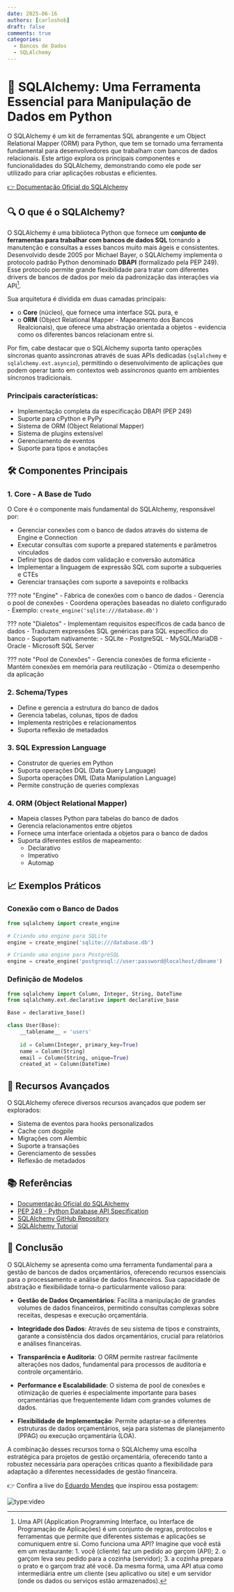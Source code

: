 ```yaml
---
date: 2025-06-16
authors: [carloshob]
draft: false
comments: true
categories:
  - Bancos de Dados
  - SQLAlchemy
---
```


# 🔧 SQLAlchemy: Uma Ferramenta Essencial para Manipulação de Dados em Python

O SQLAlchemy é um kit de ferramentas SQL abrangente e um Object Relational Mapper (ORM) para Python, que tem se tornado uma ferramenta fundamental para desenvolvedores que trabalham com bancos de dados relacionais. Este artigo explora os principais componentes e funcionalidades do SQLAlchemy, demonstrando como ele pode ser utilizado para criar aplicações robustas e eficientes.

[👉 Documentação Oficial do SQLAlchemy](https://www.sqlalchemy.org/)

<!-- more -->

## 🔍 O que é o SQLAlchemy?

O SQLAlchemy é uma biblioteca Python que fornece um **conjunto de ferramentas para trabalhar com bancos de dados SQL** tornando a manutenção e consultas a esses bancos muito mais ágeis e consistentes. Desenvolvido desde 2005 por Michael Bayer, o SQLAlchemy implementa o protocolo padrão Python denominado **DBAPI** (formalizado pela PEP 249). Esse protocolo permite grande flexibilidade para tratar com diferentes drivers de bancos de dados por meio da padronização das interações via API[^api-def]. 

Sua arquitetura é dividida em duas camadas principais: 

  - o **Core** (núcleo), que fornece uma interface SQL pura, e 
  - o **ORM** (Object Relational Mapper - Mapeamento dos Bancos Realcionais), que oferece uma abstração orientada a objetos - evidencia como os diferentes bancos relacionam entre si. 

Por fim, cabe destacar que o SQLAlchemy suporta tanto operações síncronas quanto assíncronas através de suas APIs dedicadas (`sqlalchemy` e `sqlalchemy.ext.asyncio`), permitindo o desenvolvimento de aplicações que podem operar tanto em contextos web assíncronos quanto em ambientes síncronos tradicionais.

[^api-def]: Uma API (Application Programming Interface, ou Interface de Programação de Aplicações) é um conjunto de regras, protocolos e ferramentas que permite que diferentes sistemas e aplicações se comuniquem entre si. Como funciona uma API? Imagine que você está em um restaurante: 1. você (cliente) faz um pedido ao garçom (API); 2. o garçom leva seu pedido para a cozinha (servidor); 3. a cozinha prepara o prato e o garçom traz até você. Da mesma forma, uma API atua como intermediária entre um cliente (seu aplicativo ou site) e um servidor (onde os dados ou serviços estão armazenados).

### Principais características:
- Implementação completa da especificação DBAPI (PEP 249)
- Suporte para cPython e PyPy
- Sistema de ORM (Object Relational Mapper)
- Sistema de plugins extensível
- Gerenciamento de eventos
- Suporte para tipos e anotações

## 🛠️ Componentes Principais

### 1. Core - A Base de Tudo

O Core é o componente mais fundamental do SQLAlchemy, responsável por:
- Gerenciar conexões com o banco de dados através do sistema de Engine e Connection
- Executar consultas com suporte a prepared statements e parâmetros vinculados
- Definir tipos de dados com validação e conversão automática
- Implementar a linguagem de expressão SQL com suporte a subqueries e CTEs
- Gerenciar transações com suporte a savepoints e rollbacks

??? note "Engine"
    - Fábrica de conexões com o banco de dados
    - Gerencia o pool de conexões
    - Coordena operações baseadas no dialeto configurado
    - Exemplo: `create_engine('sqlite:///database.db')`

??? note "Dialetos"
    - Implementam requisitos específicos de cada banco de dados
    - Traduzem expressões SQL genéricas para SQL específico do banco
    - Suportam nativamente:
      - SQLite
      - PostgreSQL
      - MySQL/MariaDB
      - Oracle
      - Microsoft SQL Server

??? note "Pool de Conexões"
    - Gerencia conexões de forma eficiente
    - Mantém conexões em memória para reutilização
    - Otimiza o desempenho da aplicação

### 2. Schema/Types
- Define e gerencia a estrutura do banco de dados
- Gerencia tabelas, colunas, tipos de dados
- Implementa restrições e relacionamentos
- Suporta reflexão de metadados

### 3. SQL Expression Language
- Construtor de queries em Python
- Suporta operações DQL (Data Query Language)
- Suporta operações DML (Data Manipulation Language)
- Permite construção de queries complexas

### 4. ORM (Object Relational Mapper)
- Mapeia classes Python para tabelas do banco de dados
- Gerencia relacionamentos entre objetos
- Fornece uma interface orientada a objetos para o banco de dados
- Suporta diferentes estilos de mapeamento:
  - Declarativo
  - Imperativo
  - Automap

## 📈 Exemplos Práticos

### Conexão com o Banco de Dados
```python
from sqlalchemy import create_engine

# Criando uma engine para SQLite
engine = create_engine('sqlite:///database.db')

# Criando uma engine para PostgreSQL
engine = create_engine('postgresql://user:password@localhost/dbname')
```

### Definição de Modelos
```python
from sqlalchemy import Column, Integer, String, DateTime
from sqlalchemy.ext.declarative import declarative_base

Base = declarative_base()

class User(Base):
    __tablename__ = 'users'
    
    id = Column(Integer, primary_key=True)
    name = Column(String)
    email = Column(String, unique=True)
    created_at = Column(DateTime)
```

## 🌟 Recursos Avançados

O SQLAlchemy oferece diversos recursos avançados que podem ser explorados:

- Sistema de eventos para hooks personalizados
- Cache com dogpile
- Migrações com Alembic
- Suporte a transações
- Gerenciamento de sessões
- Reflexão de metadados

## 📚 Referências

- [Documentação Oficial do SQLAlchemy](https://docs.sqlalchemy.org/)
- [PEP 249 - Python Database API Specification](https://peps.python.org/pep-0249/)
- [SQLAlchemy GitHub Repository](https://github.com/sqlalchemy/sqlalchemy)
- [SQLAlchemy Tutorial](https://docs.sqlalchemy.org/en/20/tutorial/index.html)

## 🎯 Conclusão

O SQLAlchemy se apresenta como uma ferramenta fundamental para a gestão de bancos de dados orçamentários, oferecendo recursos essenciais para o processamento e análise de dados financeiros. Sua capacidade de abstração e flexibilidade torna-o particularmente valioso para:

- **Gestão de Dados Orçamentários**: Facilita a manipulação de grandes volumes de dados financeiros, permitindo consultas complexas sobre receitas, despesas e execução orçamentária.

- **Integridade dos Dados**: Através de seu sistema de tipos e constraints, garante a consistência dos dados orçamentários, crucial para relatórios e análises financeiras.

- **Transparência e Auditoria**: O ORM permite rastrear facilmente alterações nos dados, fundamental para processos de auditoria e controle orçamentário.

- **Performance e Escalabilidade**: O sistema de pool de conexões e otimização de queries é especialmente importante para bases orçamentárias que frequentemente lidam com grandes volumes de dados.

- **Flexibilidade de Implementação**: Permite adaptar-se a diferentes estruturas de dados orçamentários, seja para sistemas de planejamento (PPAG) ou execução orçamentária (LOA).

A combinação desses recursos torna o SQLAlchemy uma escolha estratégica para projetos de gestão orçamentária, oferecendo tanto a robustez necessária para operações críticas quanto a flexibilidade para adaptação a diferentes necessidades de gestão financeira.


👉 Confira a live do [Eduardo Mendes](https://www.youtube.com/@Dunossauro) que inspirou essa postagem:

![type:video](https://www.youtube.com/embed/t4C1c62Z4Ag)